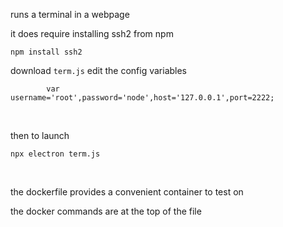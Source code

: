runs a terminal in a webpage

it does require installing ssh2 from npm

```
npm install ssh2
```

download ``` term.js ``` edit the config variables

```
        var username='root',password='node',host='127.0.0.1',port=2222;
```

<br>

then to launch 

```
npx electron term.js
```

<br>

the dockerfile provides a convenient container to test on

the docker commands are at the top of the file






